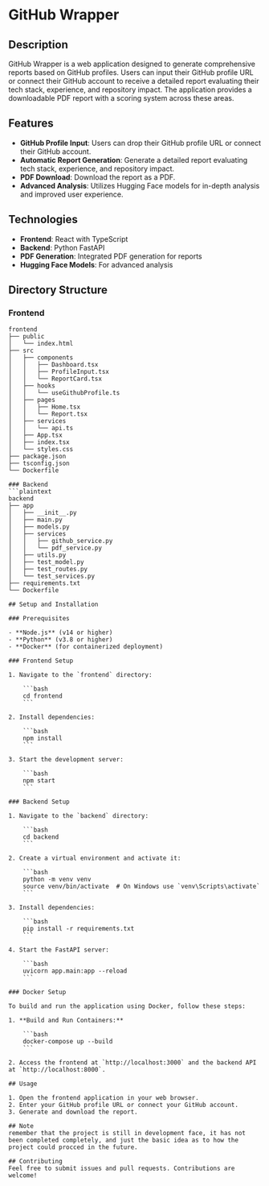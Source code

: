 # GitHub Wrapper

## Description

GitHub Wrapper is a web application designed to generate comprehensive reports based on GitHub profiles. Users can input their GitHub profile URL or connect their GitHub account to receive a detailed report evaluating their tech stack, experience, and repository impact. The application provides a downloadable PDF report with a scoring system across these areas.

## Features

- **GitHub Profile Input**: Users can drop their GitHub profile URL or connect their GitHub account.
- **Automatic Report Generation**: Generate a detailed report evaluating tech stack, experience, and repository impact.
- **PDF Download**: Download the report as a PDF.
- **Advanced Analysis**: Utilizes Hugging Face models for in-depth analysis and improved user experience.

## Technologies

- **Frontend**: React with TypeScript
- **Backend**: Python FastAPI
- **PDF Generation**: Integrated PDF generation for reports
- **Hugging Face Models**: For advanced analysis

## Directory Structure

### Frontend
```plaintext
frontend
├── public
│   └── index.html
├── src
│   ├── components
│   │   ├── Dashboard.tsx
│   │   ├── ProfileInput.tsx
│   │   └── ReportCard.tsx
│   ├── hooks
│   │   └── useGithubProfile.ts
│   ├── pages
│   │   ├── Home.tsx
│   │   └── Report.tsx
│   ├── services
│   │   └── api.ts
│   ├── App.tsx
│   ├── index.tsx
│   └── styles.css
├── package.json
├── tsconfig.json
└── Dockerfile

### Backend
```plaintext
backend
├── app
│   ├── __init__.py
│   ├── main.py
│   ├── models.py
│   ├── services
│   │   ├── github_service.py
│   │   └── pdf_service.py
│   ├── utils.py
│   ├── test_model.py
│   ├── test_routes.py
│   └── test_services.py
├── requirements.txt
└── Dockerfile

## Setup and Installation

### Prerequisites

- **Node.js** (v14 or higher)
- **Python** (v3.8 or higher)
- **Docker** (for containerized deployment)

### Frontend Setup

1. Navigate to the `frontend` directory:

    ```bash
    cd frontend
    ```

2. Install dependencies:

    ```bash
    npm install
    ```

3. Start the development server:

    ```bash
    npm start
    ```

### Backend Setup

1. Navigate to the `backend` directory:

    ```bash
    cd backend
    ```

2. Create a virtual environment and activate it:

    ```bash
    python -m venv venv
    source venv/bin/activate  # On Windows use `venv\Scripts\activate`
    ```

3. Install dependencies:

    ```bash
    pip install -r requirements.txt
    ```

4. Start the FastAPI server:

    ```bash
    uvicorn app.main:app --reload
    ```

### Docker Setup

To build and run the application using Docker, follow these steps:

1. **Build and Run Containers:**

    ```bash
    docker-compose up --build
    ```

2. Access the frontend at `http://localhost:3000` and the backend API at `http://localhost:8000`.

## Usage

1. Open the frontend application in your web browser.
2. Enter your GitHub profile URL or connect your GitHub account.
3. Generate and download the report.

## Note
remember that the project is still in development face, it has not been completed completely, and just the basic idea as to how the project could procced in the future.

## Contributing
Feel free to submit issues and pull requests. Contributions are welcome!